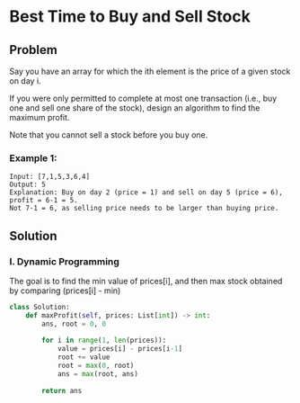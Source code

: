 # Best Time to Buy and Sell Stock

## Problem 
Say you have an array for which the ith element is the price of a given stock on day i.

If you were only permitted to complete at most one transaction (i.e., buy one and sell one share of the stock), design an algorithm to find the maximum profit.

Note that you cannot sell a stock before you buy one.

### Example 1:

    Input: [7,1,5,3,6,4]
    Output: 5
    Explanation: Buy on day 2 (price = 1) and sell on day 5 (price = 6), profit = 6-1 = 5.
    Not 7-1 = 6, as selling price needs to be larger than buying price.

## Solution

### I. Dynamic Programming
The goal is to find the min value of prices[i], and then max stock obtained by comparing (prices[i] - min)
```python
class Solution:
    def maxProfit(self, prices: List[int]) -> int:
        ans, root = 0, 0
        
        for i in range(1, len(prices)):
            value = prices[i] - prices[i-1]
            root += value
            root = max(0, root)
            ans = max(root, ans)
        
        return ans
```
